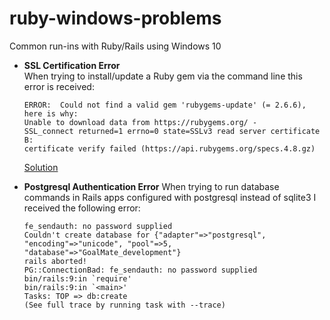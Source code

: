 # ruby-windows-problems
Common run-ins with Ruby/Rails using Windows 10

* **SSL Certification Error**  
  When trying to install/update a Ruby gem via the command line this error is received:  
  ```
  ERROR:  Could not find a valid gem 'rubygems-update' (= 2.6.6), here is why:  
  Unable to download data from https://rubygems.org/ -
  SSL_connect returned=1 errno=0 state=SSLv3 read server certificate B:
  certificate verify failed (https://api.rubygems.org/specs.4.8.gz)
  ```  
  [Solution](https://github.com/JessBohn/ruby-windows-problems/blob/master/ssl-certificate-error.txt, "SSL Certification Error Solution")

* **Postgresql Authentication Error**
  When trying to run database commands in Rails apps configured with postgresql instead of sqlite3 I received the following error:
  ```
  fe_sendauth: no password supplied
  Couldn't create database for {"adapter"=>"postgresql", "encoding"=>"unicode", "pool"=>5, "database"=>"GoalMate_development"}
  rails aborted!
  PG::ConnectionBad: fe_sendauth: no password supplied
  bin/rails:9:in `require'
  bin/rails:9:in `<main>'
  Tasks: TOP => db:create
  (See full trace by running task with --trace)
  ```
  
